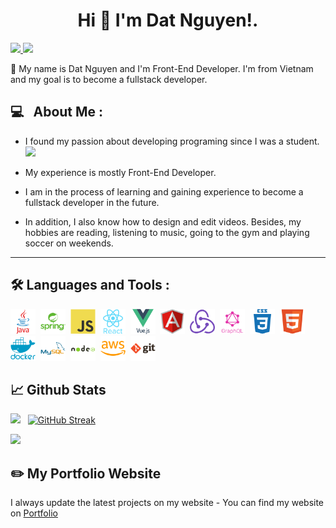 <div id="header" align="center">
  <h1> Hi 👋 I'm Dat Nguyen!.</h1>

</div>

<!-- ![Group 1](https://user-images.githubusercontent.com/58461444/206890835-73790b59-6e7c-445b-ae82-ce2c7eaa07d0.png) -->

<a href=https://www.linkedin.com/in/datnht/> <img src="https://img.shields.io/badge/-LinkedIn-0e76a8?style=plastic&logo=linkedIn"> </a> <img src="https://komarev.com/ghpvc/?username=tiendatauto&color=blue">

👨 My name is Dat Nguyen and I'm Front-End Developer. I'm from Vietnam and my goal is to become a fullstack developer.

## 💻 &nbsp; About Me :

- I found my passion about developing programing since I was a student. <img src="https://media.giphy.com/media/WUlplcMpOCEmTGBtBW/giphy.gif" width="30">

- My experience is mostly Front-End Developer.

- I am in the process of learning and gaining experience to become a fullstack developer in the future.

- In addition, I also know how to design and edit videos. Besides, my hobbies are reading, listening to music, going to the gym and playing soccer on weekends.

---

## :hammer_and_wrench: Languages and Tools :

<div>
  <img src="https://github.com/devicons/devicon/blob/master/icons/java/java-original-wordmark.svg" title="Java" alt="Java" width="40" height="40"/>&nbsp;
  <img src="https://github.com/devicons/devicon/blob/master/icons/spring/spring-original-wordmark.svg" title="Spring" alt="Spring" width="40" height="40"/>&nbsp;
  <img src="https://github.com/devicons/devicon/blob/master/icons/javascript/javascript-original.svg" title="JavaScript" alt="JavaScript" width="40" height="40"/>&nbsp;
  <img src="https://github.com/devicons/devicon/blob/master/icons/react/react-original-wordmark.svg" title="React" alt="React" width="40" height="40"/>&nbsp;
  <img src="https://github.com/devicons/devicon/blob/master/icons/vuejs/vuejs-original-wordmark.svg" title="VueJS" alt="=VueJS" width="40" height="40"/>&nbsp;
  <img src="https://github.com/devicons/devicon/blob/master/icons/angularjs/angularjs-original.svg" title="Angular" alt="Angular" width="40" height="40"/>&nbsp;
  <img src="https://github.com/devicons/devicon/blob/master/icons/redux/redux-original.svg" title="Redux" alt="Redux " width="40" height="40"/>&nbsp;
  <img src="https://github.com/devicons/devicon/blob/master/icons/graphql/graphql-plain-wordmark.svg" title="GraphQL" alt="GraphQL" width="40" height="40"/>&nbsp;
  <img src="https://github.com/devicons/devicon/blob/master/icons/css3/css3-plain-wordmark.svg"  title="CSS3" alt="CSS" width="40" height="40"/>&nbsp;
  <img src="https://github.com/devicons/devicon/blob/master/icons/html5/html5-original.svg" title="HTML5" alt="HTML" width="40" height="40"/>&nbsp;
  <img src="https://github.com/devicons/devicon/blob/master/icons/docker/docker-plain-wordmark.svg" title="Docker" alt="Docker" width="40" height="40"/>&nbsp;
  <img src="https://github.com/devicons/devicon/blob/master/icons/mysql/mysql-original-wordmark.svg" title="MySQL"  alt="MySQL" width="40" height="40"/>&nbsp;
  <img src="https://github.com/devicons/devicon/blob/master/icons/nodejs/nodejs-original-wordmark.svg" title="NodeJS" alt="NodeJS" width="40" height="40"/>&nbsp;
  <img src="https://github.com/devicons/devicon/blob/master/icons/amazonwebservices/amazonwebservices-plain-wordmark.svg" title="AWS" alt="AWS" width="40" height="40"/>&nbsp;
  <img src="https://github.com/devicons/devicon/blob/master/icons/git/git-original-wordmark.svg" title="Git" **alt="Git" width="40" height="40"/>
</div>

## 📈 Github Stats

<img src="https://github-readme-stats.vercel.app/api?username=tiendatauto&theme=tokyonight&show_icons=true&count_private=true"> &nbsp; [![GitHub Streak](http://github-readme-streak-stats.herokuapp.com?user=tiendatauto&theme=tokyonight&date_format=M%20j%5B%2C%20Y%5D)](https://git.io/streak-stats)

<img src="https://github-readme-stats.vercel.app/api/top-langs/?username=tiendatauto&theme=tokyonight&layout=compact&langs_count=6">

## ✏️ My Portfolio Website

I always update the latest projects on my website - You can find my website on [Portfolio](https://datnht-portfolio.vercel.app/)
